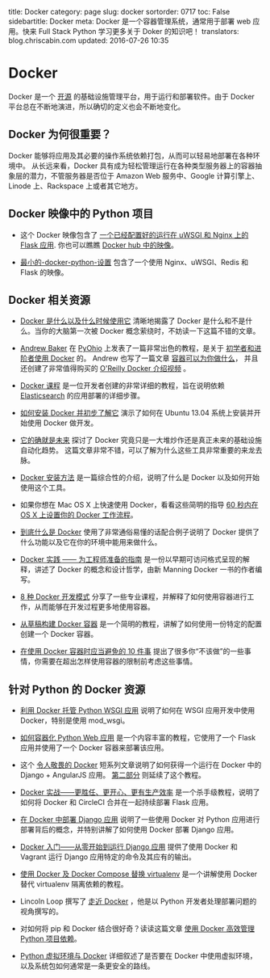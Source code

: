 title: Docker
category: page
slug: docker
sortorder: 0717
toc: False
sidebartitle: Docker
meta: Docker 是一个容器管理系统，通常用于部署 web 应用。快来 Full Stack Python 学习更多关于 Doker 的知识吧！
translators: blog.chriscabin.com
updated: 2016-07-26 10:35


# Docker
Docker 是一个 [开源](https://github.com/docker/docker) 的基础设施管理平台，用于运行和部署软件。由于 Docker 平台总在不断地演进，所以确切的定义也会不断地变化。


## Docker 为何很重要？
Docker 能够将应用及其必要的操作系统依赖打包，从而可以轻易地部署在各种环境中。
从长远来看，Docker 具有成为轻松管理运行在各种类型服务器上的容器抽象层的潜力，不管服务器是否位于 Amazon Web 服务中、Google 计算引擎上、Linode 上、Rackspace 上或者其它地方。


## Docker 映像中的 Python 项目
* 这个 Docker 映像包含了
  [一个已经配置好的运行在 uWSGI 和 Nginx 上的 Flask 应用](https://github.com/tiangolo/uwsgi-nginx-flask-docker).
  你也可以瞧瞧 [Docker hub 中的映像](https://hub.docker.com/r/tiangolo/uwsgi-nginx-flask/)。

* [最小的-docker-python-设置](https://github.com/OrangeTux/minimal-docker-python-setup) 
  包含了一个使用 Nginx、uWSGI、Redis 和 Flask 的映像。

## Docker 相关资源
* [Docker 是什么以及什么时候使用它](http://www.centurylinklabs.com/what-is-docker-and-when-to-use-it/)
  清晰地揭露了 Docker 是什么和不是什么。当你的大脑第一次被 Docker 概念萦绕时，不妨读一下这篇不错的文章。

* [Andrew Baker](https://github.com/atbaker) 在 [PyOhio](http://andrewtorkbaker.com/pyohio-docker-101-tutorial) 上发表了一篇非常出色的教程，是关于
  [初学者和进阶者使用 Docker](https://github.com/atbaker/docker-tutorial) 的。
  Andrew 也写了一篇文章 [容器可以为你做什么](http://radar.oreilly.com/2015/01/what-containers-can-do-for-you.html)，
  并且还创建了非常值得购买的
  [O'Reilly Docker 介绍视频](http://shop.oreilly.com/product/0636920035732.do) 。

* [Docker 课程](http://prakhar.me/docker-curriculum/) 是一位开发者创建的非常详细的教程，旨在说明依赖 [Elasticsearch](https://www.elastic.co/) 的应用部署的详细步骤。

* [如何安装 Docker 并初步了解它](https://www.digitalocean.com/community/tutorials/how-to-install-and-use-docker-getting-started)
  演示了如何在 Ubuntu 13.04 系统上安装并开始使用 Docker 做开发。

* [它的确就是未来](http://blog.circleci.com/it-really-is-the-future/)
  探讨了 Docker 究竟只是一大堆炒作还是真正未来的基础设施自动化趋势。 这篇文章非常不错，可以了解为什么这些工具非常重要的来龙去脉。

* [Docker 安装方法](https://github.com/odewahn/docker-jumpstart/) 是一篇综合性的介绍，说明了什么是 Docker 以及如何开始使用这个工具。

* 如果你想在 Mac OS X 上快速使用 Docker，看看这些简明的指导
  [60 秒内在 OS X 上设置你的 Docker 工作流程](https://www.twilio.com/blog/2015/07/docker-workflow-on-osx-in-60-seconds.html)。

* [到底什么是 Docker](http://pythonforengineers.com/what-the-bleep-is-docker/)
  使用了非常通俗易懂的话配合例子说明了 Docker 提供了什么功能以及它在你的环境中能用来做什么。

* [Docker 实践 —— 为工程师准备的指南](https://zwischenzugs.wordpress.com/2015/03/14/docker-in-practice-a-guide-for-engineers/)
  是一份以早期可访问格式呈现的解释，讲述了 Docker 的概念和设计哲学，由新 Manning Docker 一书的作者编写。

* [8 种 Docker 开发模式](http://www.hokstad.com/docker/patterns)
  分享了一些专业课程，并解释了如何使用容器进行工作，从而能够在开发过程更多地使用容器。

* [从草稿构建 Docker 容器](http://datakurre.pandala.org/2015/07/building-docker-containers-from-scratch.html)
  是一个简明的教程，讲解了如何使用一份特定的配置创建一个 Docker 容器。

* [在使用 Docker 容器时应当避免的 10 件事](http://developerblog.redhat.com/2016/02/24/10-things-to-avoid-in-docker-containers/)
  提出了很多你“不该做”的一些事情，你需要在超出怎样使用容器的限制前考虑这些事情。


## 针对 Python 的 Docker 资源
* [利用 Docker 托管 Python WSGI 应用](http://blog.dscpl.com.au/2014/12/hosting-python-wsgi-applications-using.html)
  说明了如何在 WSGI 应用开发中使用 Docker，特别是使用 mod\_wsgi。

* [如何容器化 Python Web 应用](https://www.digitalocean.com/community/tutorials/docker-explained-how-to-containerize-python-web-applications)
  是一个内容丰富的教程，它使用了一个 Flask 应用并使用了一个 Docker 容器来部署该应用。

* 这个 [令人敬畏的 Docker](http://pritishc.com/blog/2015/09/03/docker-is-awesome/) 
  短系列文章说明了如何获得一个运行在 Docker 中的 Django + AngularJS 应用。
  [第二部分](http://pritishc.com/blog/2015/09/04/docker-is-awesome-part-ii/) 
  则延续了这个教程。

* [Docker 实战——更胜任、更开心、更有生产效率](https://realpython.com/blog/python/docker-in-action-fitter-happier-more-productive/)
  是一个杀手级教程，说明了如何将 Docker 和 CircleCI 合并在一起持续部署 Flask 应用。

* [在 Docker 中部署 Django 应用](http://handlebarcreative.tumblr.com/post/104881545637/deploying-django-applications-in-docker)
  说明了一些使用 Docker 对 Python 应用进行部署背后的概念，并特别讲解了如何使用 Docker 部署 Django 应用。
  
* [Docker 入门——从零开始到运行 Django 应用](https://ochronus.com/docker-primer-django/)
  提供了使用 Docker 和 Vagrant 运行 Django 应用特定的命令及其应有的输出。

* [使用 Docker 及 Docker Compose 替换 virtualenv](https://www.calazan.com/using-docker-and-docker-compose-for-local-django-development-replacing-virtualenv/)
  是一个讲解使用 Docker 替代 virtualenv 隔离依赖的教程。

* Lincoln Loop 撰写了
  [走近 Docker](https://lincolnloop.com/blog/closer-look-docker/)
  ，他是以 Python 开发者处理部署问题的视角撰写的。

* 对如何将 pip 和 Docker 结合很好奇？读读这篇文章
  [使用 Docker 高效管理 Python 项目依赖](https://jpetazzo.github.io/2013/12/01/docker-python-pip-requirements/)。

* [Python 虚拟环境与 Docker](http://blog.dscpl.com.au/2016/01/python-virtual-environments-and-docker.html)
  详细叙述了是否要在 Docker 中使用虚拟环境，以及系统包如何通常是一条更安全的路线。
